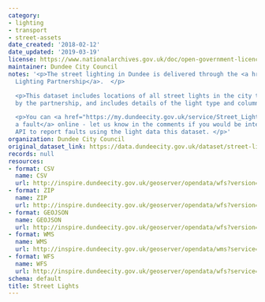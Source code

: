 ```yaml
---
category:
- lighting
- transport
- street-assets
date_created: '2018-02-12'
date_updated: '2019-03-19'
license: https://www.nationalarchives.gov.uk/doc/open-government-licence/version/3/
maintainer: Dundee City Council
notes: '<p>The street lighting in Dundee is delivered through the <a href="https://www.dundeecity.gov.uk/service-area/city-development/roads-and-transportation/street-lighting">Street
  Lighting Partnership</a>.  </p>

  <p>This dataset includes locations of all street lights in the city that are operated
  by the partnership, and includes details of the light type and column height.   </p>

  <p>You can <a href="https://my.dundeecity.gov.uk/service/Street_Lighting_Fault___Report_it">report
  a fault</a> online - let us know in the comments if you would be interested in an
  API to report faults using the light data this dataset. </p>'
organization: Dundee City Council
original_dataset_link: https://data.dundeecity.gov.uk/dataset/street-lights
records: null
resources:
- format: CSV
  name: CSV
  url: http://inspire.dundeecity.gov.uk/geoserver/opendata/wfs?version=2.0.0&service=wfs&request=GetFeature&typeName=opendata:v_street_lights&outputFormat=csv
- format: ZIP
  name: ZIP
  url: http://inspire.dundeecity.gov.uk/geoserver/opendata/wfs?version=2.0.0&service=wfs&request=GetFeature&typeName=opendata:v_street_lights&outputFormat=SHAPE-ZIP
- format: GEOJSON
  name: GEOJSON
  url: http://inspire.dundeecity.gov.uk/geoserver/opendata/wfs?version=2.0.0&service=wfs&request=GetFeature&typeName=opendata:v_street_lights&outputFormat=application/json
- format: WMS
  name: WMS
  url: http://inspire.dundeecity.gov.uk/geoserver/opendata/wms?service=Wms&version=1.3.0&request=getCapabilities
- format: WFS
  name: WFS
  url: http://inspire.dundeecity.gov.uk/geoserver/opendata/wfs?service=WFS&version=2.0.0&request=getCapabilities
schema: default
title: Street Lights
---
```

